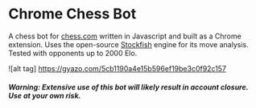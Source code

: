 # Chrome Chess Bot

A chess bot for [chess.com](https://chess.com) written in Javascript and built as a Chrome extension. Uses the open-source [Stockfish](https://github.com/exoticorn/stockfish-js) engine for its move analysis. Tested with opponents up to 2000 Elo.

![alt tag] https://gyazo.com/5cb1190a4e15b596ef19be3c0f92c157


##### Warning: Extensive use of this bot will likely result in account closure. Use at your own risk.
